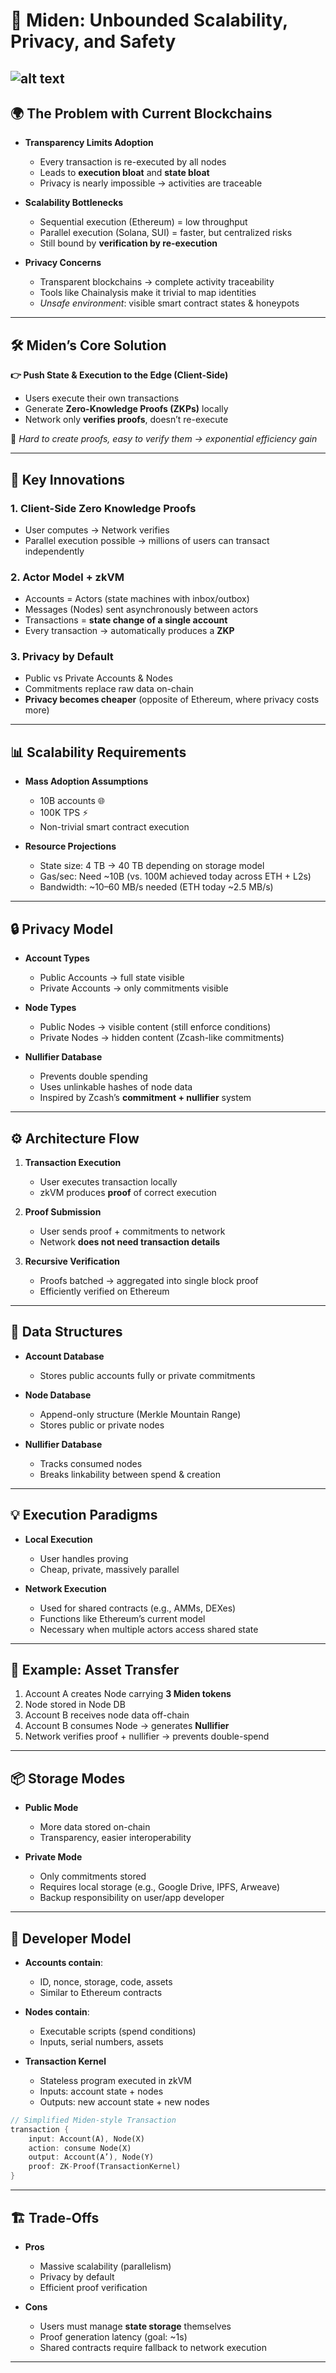 
# 🚀 Miden: Unbounded Scalability, Privacy, and Safety
![alt text](image-2.png)
---

## 🌍 The Problem with Current Blockchains

* **Transparency Limits Adoption**

  * Every transaction is re-executed by all nodes
  * Leads to **execution bloat** and **state bloat**
  * Privacy is nearly impossible → activities are traceable

* **Scalability Bottlenecks**

  * Sequential execution (Ethereum) = low throughput
  * Parallel execution (Solana, SUI) = faster, but centralized risks
  * Still bound by **verification by re-execution**

* **Privacy Concerns**

  * Transparent blockchains → complete activity traceability
  * Tools like Chainalysis make it trivial to map identities
  * *Unsafe environment*: visible smart contract states & honeypots

---

## 🛠 Miden’s Core Solution

**👉 Push State & Execution to the Edge (Client-Side)**

* Users execute their own transactions
* Generate **Zero-Knowledge Proofs (ZKPs)** locally
* Network only **verifies proofs**, doesn’t re-execute

🔑 *Hard to create proofs, easy to verify them → exponential efficiency gain*

---

## 🔑 Key Innovations

### 1. Client-Side Zero Knowledge Proofs

* User computes → Network verifies
* Parallel execution possible → millions of users can transact independently

### 2. Actor Model + zkVM

* Accounts = Actors (state machines with inbox/outbox)
* Messages (Nodes) sent asynchronously between actors
* Transactions = **state change of a single account**
* Every transaction → automatically produces a **ZKP**

### 3. Privacy by Default

* Public vs Private Accounts & Nodes
* Commitments replace raw data on-chain
* **Privacy becomes cheaper** (opposite of Ethereum, where privacy costs more)

---

## 📊 Scalability Requirements

* **Mass Adoption Assumptions**

  * 10B accounts 🌐
  * 100K TPS ⚡
  * Non-trivial smart contract execution

* **Resource Projections**

  * State size: 4 TB → 40 TB depending on storage model
  * Gas/sec: Need \~10B (vs. 100M achieved today across ETH + L2s)
  * Bandwidth: \~10–60 MB/s needed (ETH today \~2.5 MB/s)

---

## 🔒 Privacy Model

* **Account Types**

  * Public Accounts → full state visible
  * Private Accounts → only commitments visible

* **Node Types**

  * Public Nodes → visible content (still enforce conditions)
  * Private Nodes → hidden content (Zcash-like commitments)

* **Nullifier Database**

  * Prevents double spending
  * Uses unlinkable hashes of node data
  * Inspired by Zcash’s **commitment + nullifier** system

---

## ⚙️ Architecture Flow

1. **Transaction Execution**

   * User executes transaction locally
   * zkVM produces **proof** of correct execution

2. **Proof Submission**

   * User sends proof + commitments to network
   * Network **does not need transaction details**

3. **Recursive Verification**

   * Proofs batched → aggregated into single block proof
   * Efficiently verified on Ethereum

---

## 🧩 Data Structures

* **Account Database**

  * Stores public accounts fully or private commitments

* **Node Database**

  * Append-only structure (Merkle Mountain Range)
  * Stores public or private nodes

* **Nullifier Database**

  * Tracks consumed nodes
  * Breaks linkability between spend & creation

---

## 💡 Execution Paradigms

* **Local Execution**

  * User handles proving
  * Cheap, private, massively parallel

* **Network Execution**

  * Used for shared contracts (e.g., AMMs, DEXes)
  * Functions like Ethereum’s current model
  * Necessary when multiple actors access shared state

---

## 📐 Example: Asset Transfer

1. Account A creates Node carrying **3 Miden tokens**
2. Node stored in Node DB
3. Account B receives node data off-chain
4. Account B consumes Node → generates **Nullifier**
5. Network verifies proof + nullifier → prevents double-spend

---

## 📦 Storage Modes

* **Public Mode**

  * More data stored on-chain
  * Transparency, easier interoperability

* **Private Mode**

  * Only commitments stored
  * Requires local storage (e.g., Google Drive, IPFS, Arweave)
  * Backup responsibility on user/app developer

---

## 🔧 Developer Model

* **Accounts contain**:

  * ID, nonce, storage, code, assets
  * Similar to Ethereum contracts

* **Nodes contain**:

  * Executable scripts (spend conditions)
  * Inputs, serial numbers, assets

* **Transaction Kernel**

  * Stateless program executed in zkVM
  * Inputs: account state + nodes
  * Outputs: new account state + new nodes

```rust
// Simplified Miden-style Transaction
transaction {
    input: Account(A), Node(X)
    action: consume Node(X)
    output: Account(A’), Node(Y)
    proof: ZK-Proof(TransactionKernel)
}
```

---

## 🏗 Trade-Offs

* **Pros**

  * Massive scalability (parallelism)
  * Privacy by default
  * Efficient proof verification

* **Cons**

  * Users must manage **state storage** themselves
  * Proof generation latency (goal: \~1s)
  * Shared contracts require fallback to network execution

---
